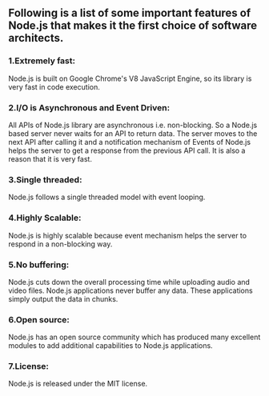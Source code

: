 ## Following is a list of some important features of Node.js that makes it the first choice of software architects.

### 1.Extremely fast:

Node.js is built on Google Chrome's V8 JavaScript Engine, so its library is very fast in code execution.

### 2.I/O is Asynchronous and Event Driven:

All APIs of Node.js library are asynchronous i.e. non-blocking. So a Node.js based server never waits for an API to return data. The server moves to the next API after calling it and a notification mechanism of Events of Node.js helps the server to get a response from the previous API call. It is also a reason that it is very fast.

### 3.Single threaded:

Node.js follows a single threaded model with event looping.

### 4.Highly Scalable:

Node.js is highly scalable because event mechanism helps the server to respond in a non-blocking way.

### 5.No buffering:

Node.js cuts down the overall processing time while uploading audio and video files. Node.js applications never buffer any data. These applications simply output the data in chunks.

### 6.Open source:

Node.js has an open source community which has produced many excellent modules to add additional capabilities to Node.js applications.

### 7.License:

Node.js is released under the MIT license.
